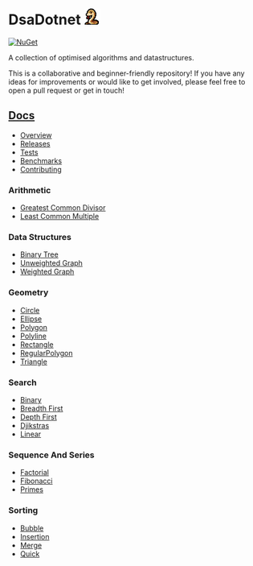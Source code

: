 # DsaDotnet ![Logo](DsaDotnet/logo.png)
[![NuGet](https://img.shields.io/nuget/v/DsaDotnet)](https://www.nuget.org/packages/DsaDotnet)

A collection of optimised algorithms and datastructures.

This is a collaborative and beginner-friendly repository! If you have any ideas for improvements or would like to get involved, please feel free to open a pull request or get in touch!

## [Docs](https://timmoth.github.io/DsaDotnet/)
- [Overview](https://timmoth.github.io/DsaDotnet/)
- [Releases](https://timmoth.github.io/DsaDotnet/releases/)
- [Tests](https://timmoth.github.io/DsaDotnet/tests/)
- [Benchmarks](https://timmoth.github.io/DsaDotnet/benchmarks/)
- [Contributing](https://timmoth.github.io/DsaDotnet/contributing/)

### Arithmetic
- [Greatest Common Divisor](https://timmoth.github.io/DsaDotnet/Arithmetic/greatest_common_divisor/)
- [Least Common Multiple](https://timmoth.github.io/DsaDotnet/Arithmetic/least_common_multiple/)

### Data Structures
- [Binary Tree](https://timmoth.github.io/DsaDotnet/DataStructures/binary_tree/)
- [Unweighted Graph](https://timmoth.github.io/DsaDotnet/DataStructures/unweighted_graph/)
- [Weighted Graph](https://timmoth.github.io/DsaDotnet/DataStructures/weighted_graph/)

### Geometry
- [Circle](https://timmoth.github.io/DsaDotnet/Geometry/circle/)
- [Ellipse](https://timmoth.github.io/DsaDotnet/Geometry/ellipse/)
- [Polygon](https://timmoth.github.io/DsaDotnet/Geometry/polygon/)
- [Polyline](https://timmoth.github.io/DsaDotnet/Geometry/polyline/)
- [Rectangle](https://timmoth.github.io/DsaDotnet/Geometry/rectangle/)
- [RegularPolygon](https://timmoth.github.io/DsaDotnet/Geometry/regular_polygon/)
- [Triangle](https://timmoth.github.io/DsaDotnet/Geometry/triangle/)

### Search
- [Binary](https://timmoth.github.io/DsaDotnet/Search/binary_search/)
- [Breadth First](https://timmoth.github.io/DsaDotnet/Search/breadth_first_search/)
- [Depth First](https://timmoth.github.io/DsaDotnet/Search/depth_first_search/)
- [Djikstras](https://timmoth.github.io/DsaDotnet/Search/djikstras/)
- [Linear](https://timmoth.github.io/DsaDotnet/Search/linear_search/)

### Sequence And Series
- [Factorial](https://timmoth.github.io/DsaDotnet/SequenceAndSeries/factorial/)
- [Fibonacci](https://timmoth.github.io/DsaDotnet/SequenceAndSeries/fibonacci/)
- [Primes](https://timmoth.github.io/DsaDotnet/SequenceAndSeries/primes/)

### Sorting
- [Bubble](https://timmoth.github.io/DsaDotnet/Sorting/bubble_sort/)
- [Insertion](https://timmoth.github.io/DsaDotnet/Sorting/insertion_sort/)
- [Merge](https://timmoth.github.io/DsaDotnet/Sorting/merge_sort/)
- [Quick](https://timmoth.github.io/DsaDotnet/Sorting/quick_sort/)

